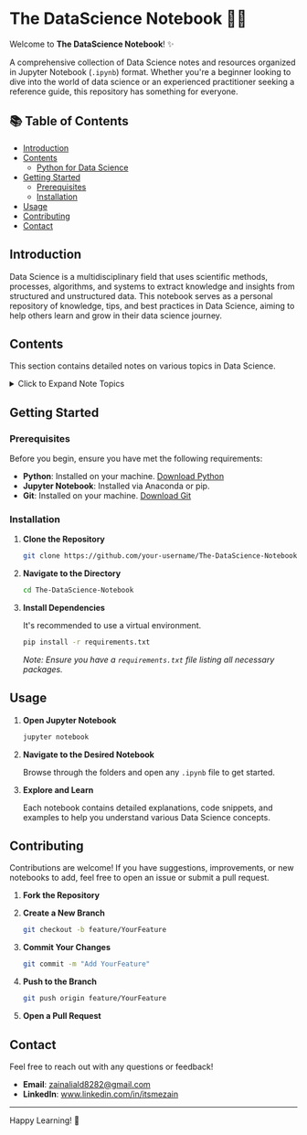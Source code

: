 # The DataScience Notebook 📓✨

Welcome to **The DataScience Notebook**! ✨

A comprehensive collection of Data Science notes and resources organized in Jupyter Notebook (`.ipynb`) format. Whether you're a beginner looking to dive into the world of data science or an experienced practitioner seeking a reference guide, this repository has something for everyone.

## 📚 Table of Contents

- [Introduction](#introduction)
- [Contents](#contents)
  - [Python for Data Science](#python-for-data-science)
- [Getting Started](#getting-started)
  - [Prerequisites](#prerequisites)
  - [Installation](#installation)
- [Usage](#usage)
- [Contributing](#contributing)
- [Contact](#contact)

## Introduction

Data Science is a multidisciplinary field that uses scientific methods, processes, algorithms, and systems to extract knowledge and insights from structured and unstructured data. This notebook serves as a personal repository of knowledge, tips, and best practices in Data Science, aiming to help others learn and grow in their data science journey.

## Contents

This section contains detailed notes on various topics in Data Science.

<details>
  <summary>Click to Expand Note Topics</summary>
  
  1. **Python for Data Science**
      1. [Python Basics](https://colab.research.google.com/drive/1GUH03BRz6HG4sm12Kq6ZFILS0HrtABGu?usp=sharing)
</details>

## Getting Started

### Prerequisites

Before you begin, ensure you have met the following requirements:

- **Python**: Installed on your machine. [Download Python](https://www.python.org/downloads/)
- **Jupyter Notebook**: Installed via Anaconda or pip.
- **Git**: Installed on your machine. [Download Git](https://git-scm.com/downloads)

### Installation

1. **Clone the Repository**

   ```bash
   git clone https://github.com/your-username/The-DataScience-Notebook.git
   ```

2. **Navigate to the Directory**

   ```bash
   cd The-DataScience-Notebook
   ```

3. **Install Dependencies**

   It's recommended to use a virtual environment.

   ```bash
   pip install -r requirements.txt
   ```

   *Note: Ensure you have a `requirements.txt` file listing all necessary packages.*

## Usage

1. **Open Jupyter Notebook**

   ```bash
   jupyter notebook
   ```

2. **Navigate to the Desired Notebook**

   Browse through the folders and open any `.ipynb` file to get started.

3. **Explore and Learn**

   Each notebook contains detailed explanations, code snippets, and examples to help you understand various Data Science concepts.

## Contributing

Contributions are welcome! If you have suggestions, improvements, or new notebooks to add, feel free to open an issue or submit a pull request.

1. **Fork the Repository**
2. **Create a New Branch**

   ```bash
   git checkout -b feature/YourFeature
   ```

3. **Commit Your Changes**

   ```bash
   git commit -m "Add YourFeature"
   ```

4. **Push to the Branch**

   ```bash
   git push origin feature/YourFeature
   ```

5. **Open a Pull Request**

## Contact

Feel free to reach out with any questions or feedback!

- **Email**: zainaliald8282@gmail.com
- **LinkedIn**: www.linkedin.com/in/itsmezain

---

Happy Learning! 🚀
